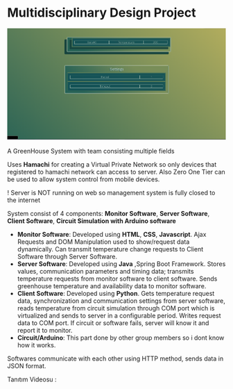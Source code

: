 # Multidisciplinary Design Project
 
 ![](Screenshots/screenshot.png)

 A GreenHouse System with team consisting multiple fields

Uses **Hamachi** for creating a Virtual Private Network so only devices that registered to hamachi network can access to server. Also Zero One Tier can be used to allow  system control from mobile devices.

! Server is NOT running on web so management system is fully closed to the internet

System consist of 4 components: **Monitor Software**, **Server Software**, **Client Software**, **Circuit Simulation with Arduino software**

* **Monitor Software**: Developed using **HTML**, **CSS**, **Javascript**. Ajax Requests and DOM Manipulation used to show/request data dynamically. Can transmit temperature change requests to Client Software through Server Software. 
* **Server Software**: Developed using **Java** ,Spring Boot Framework. Stores values, communication parameters and timing data; transmits temperature requests from monitor software to client software. Sends greenhouse temperature and availability data to monitor software.
* **Client Software**: Developed using **Python**. Gets temperature request data, synchronization and communication settings from server software, reads temperature from circuit simulation through COM port which is virtualized and sends to server in a configurable period. Writes request data to COM port. If circuit or software fails, server will know it and report it to monitor.
* **Circuit/Arduino**: This part done by other group members so i dont know how it works.

Softwares communicate with each other using HTTP method, sends data in JSON format.

Tanıtım Videosu : 
